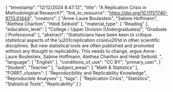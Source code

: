 {
    "timestamp": "12/12/2024 8:47:12",
    "title": "A Replication Crisis in Methodological Research?",
    "link_to_resource": "https://doi.org/10.1111/1740-9713.01444",
    "creators": [
        "Anne-Laure Boulesteix",
        "Sabine Hoffmann",
        "Alethea Charlton",
        "Heidi Seibold"
    ],
    "material_type": [
        "Reading"
    ],
    "education_level": [
        "College / Upper Division (Undergraduates)",
        "Graduate / Professional"
    ],
    "abstract": "Statisticians have been keen to critique statistical aspects of the \u201creplication crisis\u201d in other scientific disciplines. But new statistical tools are often published and promoted without any thought to replicability. This needs to change, argue Anne-Laure Boulesteix, Sabine Hoffmann, Alethea Charlton and Heidi Seibold. ",
    "language": [
        "English"
    ],
    "conditions_of_use": "CC BY",
    "primary_user": [
        "Student",
        "Teacher"
    ],
    "subject_areas": [
        "Math & Statistics"
    ],
    "FORRT_clusters": [
        "Reproducibility and Replicability Knowledge",
        "Reproducible Analyses"
    ],
    "tags": [
        "Replication Crisis",
        "Statistics",
        "Statistical Tools",
        "Replicability"
    ]
}